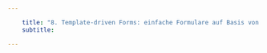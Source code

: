 ```yaml
---

    title: "8. Template-driven Forms: einfache Formulare auf Basis von HTML"
    subtitle: 

---
```

